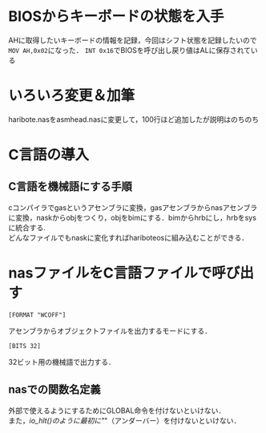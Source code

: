 # BIOSからキーボードの状態を入手

AHに取得したいキーボードの情報を記録，今回はシフト状態を記録したいので`MOV AH,0x02`になった．
`INT 0x16`でBIOSを呼び出し戻り値はALに保存されている

# いろいろ変更＆加筆

haribote.nasをasmhead.nasに変更して，100行ほど追加したが説明はのちのち

# C言語の導入

## C言語を機械語にする手順

cコンパイラでgasというアセンブラに変換，gasアセンブラからnasアセンブラに変換，naskからobjをつくり，objをbimにする．bimからhrbにし，hrbをsysに統合する.  
どんなファイルでもnaskに変化すればhariboteosに組み込むことができる．

# nasファイルをC言語ファイルで呼び出す

~~~
[FORMAT "WCOFF"]
~~~
アセンブラからオブジェクトファイルを出力するモードにする．

~~~
[BITS 32]
~~~
32ビット用の機械語で出力する．

## nasでの関数名定義

外部で使えるようにするためにGLOBAL命令を付けないといけない．  
また，_io_hlt()のように最初に"_"（アンダーバー）を付けないといけない．
